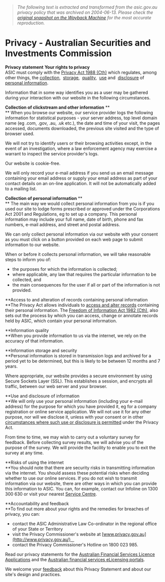 > *The following text is extracted and transformed from the asic.gov.au privacy policy that was archived on 2004-06-13. Please check the [original snapshot on the Wayback Machine](https://web.archive.org/web/20040613090317id_/http%3A//www.asic.gov.au/asic/asic.nsf/HeadingPagesDisplay/Privacy%3FOpenDocument) for the most accurate reproduction.*

# Privacy - Australian Securities and Investments Commission

  


**Privacy statement** **Your rights to privacy**  
ASIC must comply with the [Privacy Act 1988 (Cth)](http://www.austlii.edu.au/au/legis/cth/consol_act/pa1988108/) which regulates, among other things, the [collection](http://www.privacy.gov.au/publications/ipps.html#a),  [storage](http://www.privacy.gov.au/publications/ipps.html#d),  [quality](http://www.privacy.gov.au/publications/ipps.html#g),  [use](http://www.privacy.gov.au/publications/ipps.html#i) and  [disclosure](http://www.privacy.gov.au/publications/ipps.html#k) of  [personal information](http://www.austlii.edu.au/au/legis/cth/consol_act/pa1988108/s6.html).  


Information that in some way identifies you as a user may be gathered during your interaction with our website in the following circumstances.

**Collection of clickstream and other information** **  
** When you browse our website, our service provider logs the following information for statistical purposes - your server address, top level domain name (eg .com, .gov, .au, .uk etc.), the date and time of your visit, the pages accessed, documents downloaded, the previous site visited and the type of browser used.

We will not try to identify users or their browsing activities except, in the event of an investigation, where a law enforcement agency may exercise a warrant to inspect the service provider's logs.

Our website is cookie-free. 

We will only record your e-mail address if you send us an email message containing your email address or supply your email address as part of your contact details on an on-line application. It will not be automatically added to a mailing list. 

**Collection of personal information** **  
** The main way we would collect personal information from you is if you used our site to lodge forms prescribed or approved under the Corporations Act 2001 and Regulations, eg to set up a company. This personal information may include your full name, date of birth, phone and fax numbers, e-mail address, and street and postal address.

We can only collect personal information via our website with your consent as you must click on a button provided on each web page to submit information to our website.

When or before it collects personal information, we will take reasonable steps to inform you of:

  * the purposes for which the information is collected;   
  * where applicable, any law that requires the particular information to be collected, and   
  * the main consequences for the user if all or part of the information is not provided.

  
**Access to and alteration of records containing personal information  
**The Privacy Act allows individuals to [access and alter records](http://www.privacy.gov.au/publications/ipps.html#f) containing their personal information. The [Freedom of Information Act 1982 (Cth)](http://www.austlii.edu.au/au/legis/cth/consol_act/foia1982222/s48.html), also sets out the process by which you can access, change or annotate records held by ASIC, which contain your personal information.

**Information quality  
**When you provide information to us via the internet, we rely on the accuracy of that information.

**Information storage and security  
**Personal information is stored in transmission logs and archived for a period yet to be determined, but this is likely to be between 12 months and 7 years.

Where appropriate, our website provides a secure environment by using Secure Sockets Layer (SSL). This establishes a session, and encrypts all traffic, between our web server and your browser.

**Use and disclosure of information  
**We will only use your personal information (including your e-mail address) for the purpose for which you have provided it, eg for a company registration or online service application. We will not use it for any other purpose, nor will we disclose it, unless with your consent or in other [circumstances where such use or disclosure is permitted](http://www.privacy.gov.au/publications/ipps.html#j) under the Privacy Act.

From time to time, we may wish to carry out a voluntary survey for feedback. Before collecting survey results, we will advise you of the purpose of the survey. We will provide the facility to enable you to exit the survey at any time.

**Risks of using the internet  
**You should note that there are security risks in transmitting information via the internet. You should assess these potential risks when deciding whether to use our online services. If you do not wish to transmit information via our website, there are other ways in which you can provide this information to ASIC. You can, for example, contact our Infoline on 1300 300 630 or visit your nearest [Service Centre](https://web.archive.org/asic/asic.nsf/byheadline/ASIC+Service+Centre+Addresses?opendocument).

**Accountability and feedback  
**To find out more about your rights and the remedies for breaches of privacy, you can:

  * contact the ASIC Administrative Law Co-ordinator in the regional office of your State or Territory   
  * visit the Privacy Commissioner's website at [www.privacy.gov.au](http://www.privacy.gov.au/)   
  * contact the Privacy Commissioner's Hotline on 1800 023 985.

Read our privacy statements for the [Australian Financial Services Licence Applications](https://web.archive.org/asic/asic_polprac.nsf/byheadline/Privacy+statement+for+AFS+licence?openDocument) and the [Australian financial services eLicensing portals](https://web.archive.org/asic/asic_polprac.nsf/byheadline/Privacy+statement+for+afs+licensing++portals?openDocument).

We welcome your [feedback](mailto:feedback@asic.gov.au) about this Privacy Statement and about our site's design and practices.
